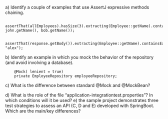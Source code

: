 a) Identify a couple of examples that use AssertJ expressive methods chaining.

        
        assertThat(allEmployees).hasSize(3).extracting(Employee::getName).contains(alex.getName(), john.getName(), bob.getName());

        assertThat(response.getBody()).extracting(Employee::getName).containsExactly("bob", "alex");



        




b) Identify an example in which you mock the behavior of the repository (and avoid involving a
database).

        @Mock( lenient = true)
        private EmployeeRepository employeeRepository;



c) What is the difference between standard @Mock and @MockBean?

    
d) What is the role of the file “application-integrationtest.properties”? In which conditions will it be
used?
e) the sample project demonstrates three test strategies to assess an API (C, D and E) developed with
SpringBoot. Which are the main/key differences?